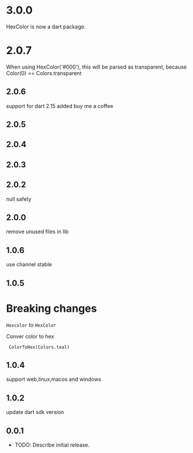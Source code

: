 # 3.0.0

HexColor is now a dart package.

# 2.0.7

When using HexColor('#000'), this will be parsed as transparent, because Color(0) == Colors.transparent

## 2.0.6

support for dart 2.15
added buy me a coffee

## 2.0.5

## 2.0.4

## 2.0.3

## 2.0.2

null safety

## 2.0.0

remove unused files in lib

## 1.0.6

use channel stable

## 1.0.5

# Breaking changes

`Hexcolor` to `HexColor`

Conver color to hex

` ColorToHex(Colors.teal)`

## 1.0.4

support web,linux,macos and windows

## 1.0.2

update dart sdk version

## 0.0.1

- TODO: Describe initial release.
